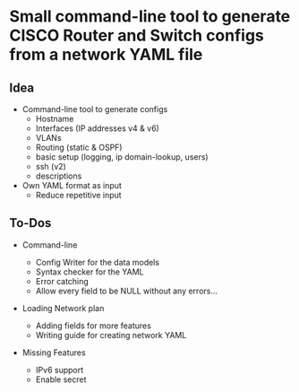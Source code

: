 # Small command-line tool to generate CISCO Router and Switch configs from a network YAML file

## Idea
- Command-line tool to generate configs
    - Hostname
    - Interfaces (IP addresses v4 & v6)
    - VLANs
    - Routing (static & OSPF)
    - basic setup (logging, ip domain-lookup, users)
    - ssh (v2)
    - descriptions
- Own YAML format as input
    - Reduce repetitive input

## To-Dos
- Command-line
    - Config Writer for the data models
    - Syntax checker for the YAML
    - Error catching 
    - Allow every field to be NULL without any errors...

- Loading Network plan
    - Adding fields for more features
    - Writing guide for creating network YAML


- Missing Features
    - IPv6 support
    - Enable secret

